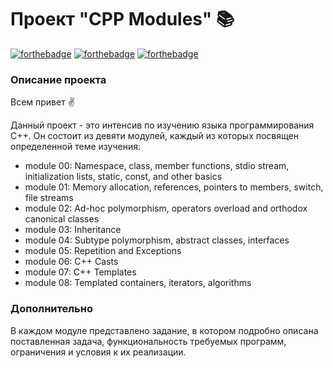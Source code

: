 # Проект "CPP Modules" :books:
[![forthebadge](https://forthebadge.com/images/badges/built-with-love.svg)](https://forthebadge.com)
[![forthebadge](https://forthebadge.com/images/badges/uses-git.svg)](https://forthebadge.com)
[![forthebadge](https://forthebadge.com/images/badges/made-with-c-plus-plus.svg)](https://forthebadge.com)

### Описание проекта
Всем привет :v:

Данный проект - это интенсив по изучению языка программирования C++.
Он состоит из девяти модулей, каждый из которых посвящен определенной теме изучения:
* module 00: Namespace, class, member functions, stdio stream, initialization lists, static, const, and other basics
* module 01: Memory allocation, references, pointers to members, switch, file streams
* module 02: Ad-hoc polymorphism, operators overload and orthodox canonical classes
* module 03: Inheritance
* module 04: Subtype polymorphism, abstract classes, interfaces
* module 05: Repetition and Exceptions
* module 06: C++ Casts
* module 07: C++ Templates
* module 08: Templated containers, iterators, algorithms

### Дополнительно
В каждом модуле представлено задание, в котором подробно описана поставленная задача, функциональность требуемых программ, ограничения и условия к их реализации.